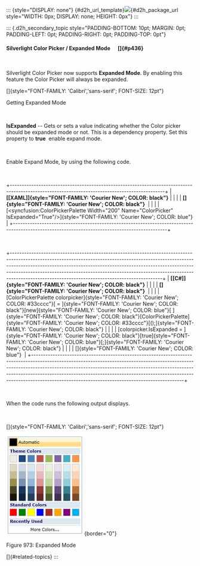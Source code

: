 ::: {style="DISPLAY: none"}
[](ms-xhelp:///?Id=d2h_url_template){#d2h_url_template}![](!package_url!){#d2h_package_url style="WIDTH: 0px; DISPLAY: none; HEIGHT: 0px"}
:::

::: {.d2h_secondary_topic style="PADDING-BOTTOM: 10pt; MARGIN: 0pt; PADDING-LEFT: 0pt; PADDING-RIGHT: 0pt; PADDING-TOP: 0pt"}
#### Silverlight Color Picker / Expanded Mode      []{#p436}

 

Silverlight Color Picker now supports **Expanded Mode**. By enabling this feature the Color Picker will always be expanded.

[]{style="FONT-FAMILY: 'Calibri','sans-serif'; FONT-SIZE: 12pt"} 

Getting Expanded Mode

 

**IsExpanded** -- Gets or sets a value indicating whether the Color picker should be expanded mode or not. This is a dependency property. Set this property to **true**  enable expand mode.

 

Enable Expand Mode, by using the following code.

 

+----------------------------------------------------------------------------------------------------------------------------------------------+
| **[\[XAML\]]{style="FONT-FAMILY: 'Courier New'; COLOR: black"}**                                                                             |
|                                                                                                                                              |
| **[]{style="FONT-FAMILY: 'Courier New'; COLOR: black"}**                                                                                     |
|                                                                                                                                              |
| [\<syncfusion:ColorPickerPalette Width=\"200\" Name=\"ColorPicker\" IsExpanded=\"True\"/\>]{style="FONT-FAMILY: 'Courier New'; COLOR: blue"} |
+----------------------------------------------------------------------------------------------------------------------------------------------+

 

+---------------------------------------------------------------------------------------------------------------------------------------------------------------------------------------------------------------------------------------------------------------------------------------------------------------------------------------------------------------------------------------+
| **[\[C#\]]{style="FONT-FAMILY: 'Courier New'; COLOR: black"}**                                                                                                                                                                                                                                                                                                                        |
|                                                                                                                                                                                                                                                                                                                                                                                       |
| **[]{style="FONT-FAMILY: 'Courier New'; COLOR: black"}**                                                                                                                                                                                                                                                                                                                              |
|                                                                                                                                                                                                                                                                                                                                                                                       |
| [ColorPickerPalette colorpicker]{style="FONT-FAMILY: 'Courier New'; COLOR: #33cccc"}[ = ]{style="FONT-FAMILY: 'Courier New'; COLOR: black"}[new]{style="FONT-FAMILY: 'Courier New'; COLOR: blue"}[ ]{style="FONT-FAMILY: 'Courier New'; COLOR: black"}[ColorPickerPalette]{style="FONT-FAMILY: 'Courier New'; COLOR: #33cccc"}[();]{style="FONT-FAMILY: 'Courier New'; COLOR: black"} |
|                                                                                                                                                                                                                                                                                                                                                                                       |
| [colorpicker.IsExpanded = ]{style="FONT-FAMILY: 'Courier New'; COLOR: black"}[true]{style="FONT-FAMILY: 'Courier New'; COLOR: blue"}[;]{style="FONT-FAMILY: 'Courier New'; COLOR: black"}                                                                                                                                                                                             |
|                                                                                                                                                                                                                                                                                                                                                                                       |
| []{style="FONT-FAMILY: 'Courier New'; COLOR: blue"}                                                                                                                                                                                                                                                                                                                                   |
+---------------------------------------------------------------------------------------------------------------------------------------------------------------------------------------------------------------------------------------------------------------------------------------------------------------------------------------------------------------------------------------+

 

When the code runs the following output displays.

 

[]{style="FONT-FAMILY: 'Calibri','sans-serif'; FONT-SIZE: 12pt"} 

![](../ImagesExt/image261_869.jpg){border="0"}

Figure 973: Expanded Mode

[]{#related-topics}
:::
